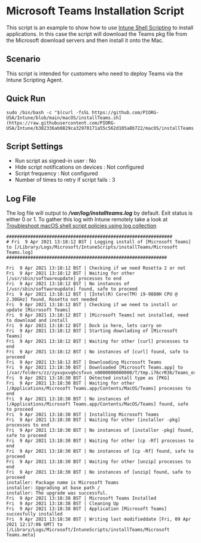 # Microsoft Teams Installation Script

This script is an example to show how to use [Intune Shell Scripting](https://docs.microsoft.com/en-us/mem/intune/apps/macos-shell-scripts) to install applications. In this case the script will download the Teams pkg file from the Microsoft download servers and then install it onto the Mac.

## Scenario

This script is intended for customers who need to deploy Teams via the Intune Scripting Agent.

## Quick Run

```
sudo /bin/bash -c "$(curl -fsSL https://github.com/PIORG-USA/Intune/blob/main/macOS/installTeams.sh](https://raw.githubusercontent.com/PIORG-USA/Intune/b382336ab0829ca32970171a55c562d105a8b722/macOS/installTeams.sh)"
```

## Script Settings

- Run script as signed-in user : No
- Hide script notifications on devices : Not configured
- Script frequency : Not configured
- Number of times to retry if script fails : 3

## Log File

The log file will output to ***/var/log/installteams.log*** by default. Exit status is either 0 or 1. To gather this log with Intune remotely take a look at  [Troubleshoot macOS shell script policies using log collection](https://docs.microsoft.com/en-us/mem/intune/apps/macos-shell-scripts#troubleshoot-macos-shell-script-policies-using-log-collection)

```
##############################################################
# Fri  9 Apr 2021 13:18:12 BST | Logging install of [Microsoft Teams] to [/Library/Logs/Microsoft/IntuneScripts/installTeams/Microsoft Teams.log]
############################################################

Fri  9 Apr 2021 13:18:12 BST | Checking if we need Rosetta 2 or not
Fri  9 Apr 2021 13:18:12 BST | Waiting for other [/usr/sbin/softwareupdate] processes to end
Fri  9 Apr 2021 13:18:12 BST | No instances of [/usr/sbin/softwareupdate] found, safe to proceed
Fri  9 Apr 2021 13:18:12 BST | [Intel(R) Core(TM) i9-9880H CPU @ 2.30GHz] found, Rosetta not needed
Fri  9 Apr 2021 13:18:12 BST | Checking if we need to install or update [Microsoft Teams]
Fri  9 Apr 2021 13:18:12 BST | [Microsoft Teams] not installed, need to download and install
Fri  9 Apr 2021 13:18:12 BST | Dock is here, lets carry on
Fri  9 Apr 2021 13:18:12 BST | Starting downlading of [Microsoft Teams]
Fri  9 Apr 2021 13:18:12 BST | Waiting for other [curl] processes to end
Fri  9 Apr 2021 13:18:12 BST | No instances of [curl] found, safe to proceed
Fri  9 Apr 2021 13:18:12 BST | Downloading Microsoft Teams
Fri  9 Apr 2021 13:18:30 BST | Downloaded [Microsoft Teams.app] to [/var/folders/zz/zyxvpxvq6csfxvn_n0000000000000/T/tmp.i76crR36/Teams_osx.pkg]
Fri  9 Apr 2021 13:18:30 BST | Detected install type as [PKG]
Fri  9 Apr 2021 13:18:30 BST | Waiting for other [/Applications/Microsoft Teams.app/Contents/MacOS/Teams] processes to end
Fri  9 Apr 2021 13:18:30 BST | No instances of [/Applications/Microsoft Teams.app/Contents/MacOS/Teams] found, safe to proceed
Fri  9 Apr 2021 13:18:30 BST | Installing Microsoft Teams
Fri  9 Apr 2021 13:18:30 BST | Waiting for other [installer -pkg] processes to end
Fri  9 Apr 2021 13:18:30 BST | No instances of [installer -pkg] found, safe to proceed
Fri  9 Apr 2021 13:18:30 BST | Waiting for other [cp -Rf] processes to end
Fri  9 Apr 2021 13:18:30 BST | No instances of [cp -Rf] found, safe to proceed
Fri  9 Apr 2021 13:18:30 BST | Waiting for other [unzip] processes to end
Fri  9 Apr 2021 13:18:30 BST | No instances of [unzip] found, safe to proceed
installer: Package name is Microsoft Teams
installer: Upgrading at base path /
installer: The upgrade was successful.
Fri  9 Apr 2021 13:18:38 BST | Microsoft Teams Installed
Fri  9 Apr 2021 13:18:38 BST | Cleaning Up
Fri  9 Apr 2021 13:18:38 BST | Application [Microsoft Teams] succesfully installed
Fri  9 Apr 2021 13:18:38 BST | Writing last modifieddate [Fri, 09 Apr 2021 12:17:06 GMT] to [/Library/Logs/Microsoft/IntuneScripts/installTeams/Microsoft Teams.meta]
```
